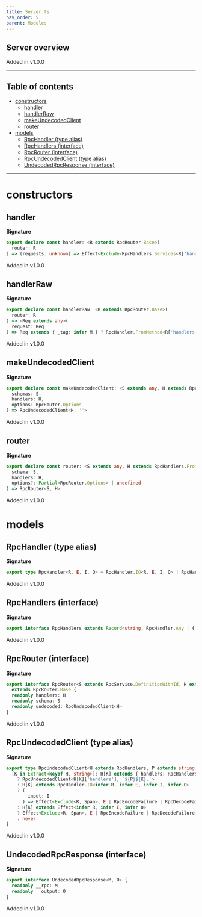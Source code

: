 ```yaml
---
title: Server.ts
nav_order: 5
parent: Modules
---
```


## Server overview

Added in v1.0.0

---

<h2 class="text-delta">Table of contents</h2>

- [constructors](#constructors)
  - [handler](#handler)
  - [handlerRaw](#handlerraw)
  - [makeUndecodedClient](#makeundecodedclient)
  - [router](#router)
- [models](#models)
  - [RpcHandler (type alias)](#rpchandler-type-alias)
  - [RpcHandlers (interface)](#rpchandlers-interface)
  - [RpcRouter (interface)](#rpcrouter-interface)
  - [RpcUndecodedClient (type alias)](#rpcundecodedclient-type-alias)
  - [UndecodedRpcResponse (interface)](#undecodedrpcresponse-interface)

---

# constructors

## handler

**Signature**

```ts
export declare const handler: <R extends RpcRouter.Base>(
  router: R
) => (requests: unknown) => Effect<Exclude<RpcHandlers.Services<R['handlers']>, Span>, never, readonly any[]>
```

Added in v1.0.0

## handlerRaw

**Signature**

```ts
export declare const handlerRaw: <R extends RpcRouter.Base>(
  router: R
) => <Req extends any>(
  request: Req
) => Req extends { _tag: infer M } ? RpcHandler.FromMethod<R['handlers'], M, Span, any> : never
```

Added in v1.0.0

## makeUndecodedClient

**Signature**

```ts
export declare const makeUndecodedClient: <S extends any, H extends RpcHandlers.FromService<S>>(
  schemas: S,
  handlers: H,
  options: RpcRouter.Options
) => RpcUndecodedClient<H, ''>
```

Added in v1.0.0

## router

**Signature**

```ts
export declare const router: <S extends any, H extends RpcHandlers.FromService<S>>(
  schema: S,
  handlers: H,
  options?: Partial<RpcRouter.Options> | undefined
) => RpcRouter<S, H>
```

Added in v1.0.0

# models

## RpcHandler (type alias)

**Signature**

```ts
export type RpcHandler<R, E, I, O> = RpcHandler.IO<R, E, I, O> | RpcHandler.NoInput<R, E, O>
```

Added in v1.0.0

## RpcHandlers (interface)

**Signature**

```ts
export interface RpcHandlers extends Record<string, RpcHandler.Any | { handlers: RpcHandlers }> {}
```

Added in v1.0.0

## RpcRouter (interface)

**Signature**

```ts
export interface RpcRouter<S extends RpcService.DefinitionWithId, H extends RpcHandlers.FromService<S>>
  extends RpcRouter.Base {
  readonly handlers: H
  readonly schema: S
  readonly undecoded: RpcUndecodedClient<H>
}
```

Added in v1.0.0

## RpcUndecodedClient (type alias)

**Signature**

```ts
export type RpcUndecodedClient<H extends RpcHandlers, P extends string = ''> = {
  [K in Extract<keyof H, string>]: H[K] extends { handlers: RpcHandlers }
    ? RpcUndecodedClient<H[K]['handlers'], `${P}${K}.`>
    : H[K] extends RpcHandler.IO<infer R, infer E, infer I, infer O>
    ? (
        input: I
      ) => Effect<Exclude<R, Span>, E | RpcEncodeFailure | RpcDecodeFailure, UndecodedRpcResponse<`${P}${K}`, O>>
    : H[K] extends Effect<infer R, infer E, infer O>
    ? Effect<Exclude<R, Span>, E | RpcEncodeFailure | RpcDecodeFailure, UndecodedRpcResponse<`${P}${K}`, O>>
    : never
}
```

Added in v1.0.0

## UndecodedRpcResponse (interface)

**Signature**

```ts
export interface UndecodedRpcResponse<M, O> {
  readonly __rpc: M
  readonly __output: O
}
```

Added in v1.0.0

